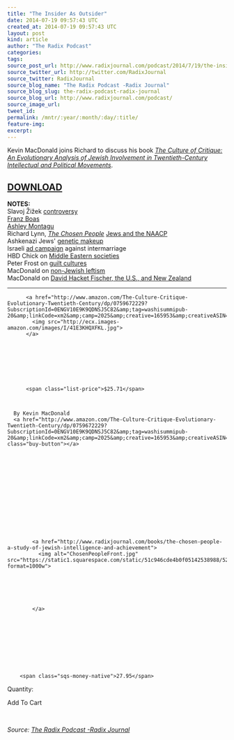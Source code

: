```yaml
---
title: "The Insider As Outsider"
date: 2014-07-19 09:57:43 UTC
created_at: 2014-07-19 09:57:43 UTC
layout: post
kind: article
author: "The Radix Podcast"
categories: 
tags: 
source_post_url: http://www.radixjournal.com/podcast/2014/7/19/the-insider-as-outsider
source_twitter_url: http://twitter.com/RadixJournal
source_twitter: RadixJournal
source_blog_name: "The Radix Podcast -Radix Journal"
source_blog_slug: the-radix-podcast-radix-journal
source_blog_url: http://www.radixjournal.com/podcast/
source_image_url: 
tweet_id:
permalink: /mntr/:year/:month/:day/:title/
feature-img: 
excerpt:
---
```

<p>Kevin MacDonald joins Richard to discuss his book <em><a href="http://www.amazon.com/exec/obidos/ASIN/B00BA5AAPY/washisummipub-20">The Culture of Critique: An Evolutionary Analysis of Jewish Involvement in Twentieth-Century Intellectual and Political Movements</a></em>.  </p>




<h2 id="downloadhttpssoundcloudcomvanguardpodcasttheinsiderasoutsider"><a href="https://soundcloud.com/vanguard-podcast/the-insider-as-outsider">DOWNLOAD</a></h2>
<p><strong>NOTES:</strong> <br>
Slavoj Žižek <a href="http://www.newsweek.com/did-marxist-philosophy-superstar-slavoj-zizek-plagiarize-white-nationalist-journal-258433">controversy</a> <br>
<a href="http://www.vdare.com/articles/franz-boas-liberal-icon-scientific-fraud">Franz Boas</a> <br>
<a href="http://en.wikipedia.org/wiki/Ashley_Montagu">Ashley Montagu</a> <br>
Richard Lynn, <em><a href="http://www.amazon.com/The-Chosen-People-Intelligence-Achievement/dp/1593680368/ref=sr_1_1?ie=UTF8&amp;qid=1405745543&amp;sr=8-1&amp;keywords=lynn+the+chosen+people">The Chosen People</a></em>
<a href="http://rac.org/Articles/index.cfm?id=21347">Jews and the NAACP</a> <br>
Ashkenazi Jews' <a href="http://www.the-scientist.com/?articles.view/articleNo/37821/title/Genetic-Roots-of-the-Ashkenazi-Jews/">genetic makeup</a> <br>
Israeli <a href="https://www.youtube.com/watch?v=b5wE-H7-7PU">ad campaign</a> against intermarriage <br>
HBD Chick on <a href="http://hbdchick.wordpress.com">Middle Eastern societies</a> <br>
Peter Frost on <a href="http://evoandproud.blogspot.com/2013/12/the-origins-of-northwest-european-guilt.html">guilt cultures</a> <br>
MacDonald on <a href="http://www.counter-currents.com/2012/06/american-transcendentalism/">non-Jewish leftism</a> <br>
MacDonald on <a href="http://www.theoccidentalobserver.net/2012/09/the-high-mindedness-of-the-british-new-zealand-and-the-united-states/">David Hacket Fischer, the U.S., and New Zealand</a>    </p><hr>



  

    
        
          <a href="http://www.amazon.com/The-Culture-Critique-Evolutionary-Twentieth-Century/dp/0759672229?SubscriptionId=0ENGV10E9K9QDNSJ5C82&amp;tag=washisummipub-20&amp;linkCode=xm2&amp;camp=2025&amp;creative=165953&amp;creativeASIN=0759672229">
            <img src="http://ecx.images-amazon.com/images/I/41E3KHQXFKL.jpg">
          </a>
        
    

    
      
       
        
          
          <span class="list-price">$25.71</span>
          
        
      
      By Kevin MacDonald
      <a href="http://www.amazon.com/The-Culture-Critique-Evolutionary-Twentieth-Century/dp/0759672229?SubscriptionId=0ENGV10E9K9QDNSJ5C82&amp;tag=washisummipub-20&amp;linkCode=xm2&amp;camp=2025&amp;creative=165953&amp;creativeASIN=0759672229" class="buy-button"></a>

    

  





  

    
        
          
          
            <a href="http://www.radixjournal.com/books/the-chosen-people-a-study-of-jewish-intelligence-and-achievement">
              <img alt="ChosenPeopleFront.jpg" src="https://static1.squarespace.com/static/51c946cde4b0f05142538988/529a713ee4b0a2f014169403/538e9563e4b0d9d34e5ac329/1401853295466/ChosenPeopleFront.jpg?format=1000w">

              
                
              

              
            </a>
          
          
        
    

    

      

      
        <span class="sqs-money-native">27.95</span>
      

      

      
        
  Quantity:
  










Add To Cart


      

    

  



 <div class="">
    <i>Source: <a href="http://www.radixjournal.com/podcast/">The Radix Podcast -Radix Journal</a></i>
</div>
